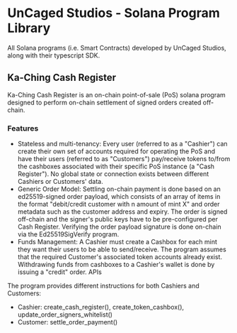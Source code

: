 # UnCaged Studios - Solana Program Library

All Solana programs (i.e. Smart Contracts) developed by UnCaged Studios, along with their typescript SDK.

## Ka-Ching Cash Register

Ka-Ching Cash Register is an on-chain point-of-sale (PoS) solana program designed to perform on-chain settlement of signed orders created off-chain.

### Features
- Stateless and multi-tenancy: Every user (referred to as a "Cashier") can create their own set of accounts required for operating the PoS and have their users (referred to as "Customers") pay/receive tokens to/from the cashboxes associated with their specific PoS instance (a "Cash Register"). No global state or connection exists between different Cashiers or Customers' data.
- Generic Order Model: Settling on-chain payment is done based on an ed25519-signed order payload, which consists of an array of items in the format "debit/credit customer with n amount of mint X" and order metadata such as the customer address and expiry. The order is signed off-chain and the signer's public keys have to be pre-configured per Cash Register. Verifying the order payload signature is done on-chain via the Ed25519SigVerify program.
- Funds Management: A Cashier must create a Cashbox for each mint they want their users to be able to send/receive. The program assumes that the required Customer's associated token accounts already exist. Withdrawing funds from cashboxes to a Cashier's wallet is done by issuing a "credit" order.
APIs

The program provides different instructions for both Cashiers and Customers:
- Cashier: create_cash_register(), create_token_cashbox(), update_order_signers_whitelist()
- Customer: settle_order_payment()
